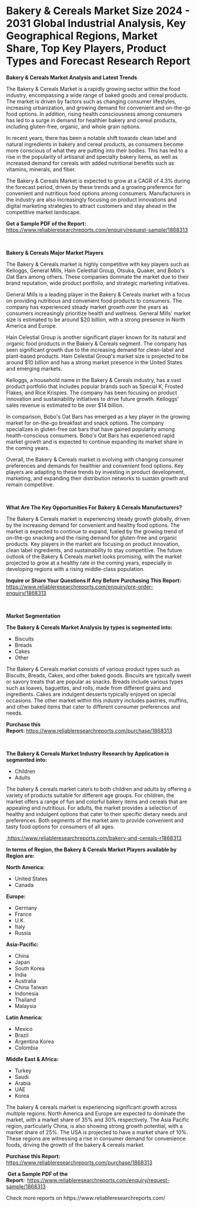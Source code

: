 <p><h1>Bakery & Cereals Market Size 2024 - 2031 Global Industrial Analysis, Key Geographical Regions, Market Share, Top Key Players, Product Types and Forecast Research Report</h1></p><p><strong>Bakery & Cereals Market Analysis and Latest Trends</strong></p>
<p><p>The Bakery & Cereals Market is a rapidly growing sector within the food industry, encompassing a wide range of baked goods and cereal products. The market is driven by factors such as changing consumer lifestyles, increasing urbanization, and growing demand for convenient and on-the-go food options. In addition, rising health consciousness among consumers has led to a surge in demand for healthier bakery and cereal products, including gluten-free, organic, and whole grain options.</p><p>In recent years, there has been a notable shift towards clean label and natural ingredients in bakery and cereal products, as consumers become more conscious of what they are putting into their bodies. This has led to a rise in the popularity of artisanal and specialty bakery items, as well as increased demand for cereals with added nutritional benefits such as vitamins, minerals, and fiber.</p><p>The Bakery & Cereals Market is expected to grow at a CAGR of 4.3% during the forecast period, driven by these trends and a growing preference for convenient and nutritious food options among consumers. Manufacturers in the industry are also increasingly focusing on product innovations and digital marketing strategies to attract customers and stay ahead in the competitive market landscape.</p></p>
<p><strong>Get a Sample PDF of the Report:&nbsp;</strong> <a href="https://www.reliableresearchreports.com/enquiry/request-sample/1868313">https://www.reliableresearchreports.com/enquiry/request-sample/1868313</a></p>
<p>&nbsp;</p>
<p><strong>Bakery & Cereals Major Market Players</strong></p>
<p><p>The Bakery & Cereals market is highly competitive with key players such as Kelloggs, General Mills, Hain Celestial Group, Otsuka, Quaker, and Bobo's Oat Bars among others. These companies dominate the market due to their brand reputation, wide product portfolio, and strategic marketing initiatives.</p><p>General Mills is a leading player in the Bakery & Cereals market with a focus on providing nutritious and convenient food products to consumers. The company has experienced steady market growth over the years as consumers increasingly prioritize health and wellness. General Mills' market size is estimated to be around $20 billion, with a strong presence in North America and Europe.</p><p>Hain Celestial Group is another significant player known for its natural and organic food products in the Bakery & Cereals segment. The company has seen significant growth due to the increasing demand for clean-label and plant-based products. Hain Celestial Group's market size is projected to be around $10 billion and has a strong market presence in the United States and emerging markets.</p><p>Kelloggs, a household name in the Bakery & Cereals industry, has a vast product portfolio that includes popular brands such as Special K, Frosted Flakes, and Rice Krispies. The company has been focusing on product innovation and sustainability initiatives to drive future growth. Kelloggs' sales revenue is estimated to be over $14 billion.</p><p>In comparison, Bobo's Oat Bars has emerged as a key player in the growing market for on-the-go breakfast and snack options. The company specializes in gluten-free oat bars that have gained popularity among health-conscious consumers. Bobo's Oat Bars has experienced rapid market growth and is expected to continue expanding its market share in the coming years.</p><p>Overall, the Bakery & Cereals market is evolving with changing consumer preferences and demands for healthier and convenient food options. Key players are adapting to these trends by investing in product development, marketing, and expanding their distribution networks to sustain growth and remain competitive.</p></p>
<p>&nbsp;</p>
<p><strong>What Are The Key Opportunities For Bakery & Cereals Manufacturers?</strong></p>
<p><p>The Bakery & Cereals market is experiencing steady growth globally, driven by the increasing demand for convenient and healthy food options. The market is expected to continue to expand, fueled by the growing trend of on-the-go snacking and the rising demand for gluten-free and organic products. Key players in the market are focusing on product innovation, clean label ingredients, and sustainability to stay competitive. The future outlook of the Bakery & Cereals market looks promising, with the market projected to grow at a healthy rate in the coming years, especially in developing regions with a rising middle-class population.</p></p>
<p><strong>Inquire or Share Your Questions If Any Before Purchasing This Report:</strong> <a href="https://www.reliableresearchreports.com/enquiry/pre-order-enquiry/1868313">https://www.reliableresearchreports.com/enquiry/pre-order-enquiry/1868313</a></p>
<p>&nbsp;</p>
<p><strong>Market Segmentation</strong></p>
<p><strong>The Bakery & Cereals Market Analysis by types is segmented into:</strong></p>
<p><ul><li>Biscuits</li><li>Breads</li><li>Cakes</li><li>Other</li></ul></p>
<p><p>The Bakery & Cereals market consists of various product types such as Biscuits, Breads, Cakes, and other baked goods. Biscuits are typically sweet or savory treats that are popular as snacks. Breads include various types such as loaves, baguettes, and rolls, made from different grains and ingredients. Cakes are indulgent desserts typically enjoyed on special occasions. The other market within this industry includes pastries, muffins, and other baked items that cater to different consumer preferences and needs.</p></p>
<p><strong>Purchase this Report:&nbsp;</strong><a href="https://www.reliableresearchreports.com/purchase/1868313">https://www.reliableresearchreports.com/purchase/1868313</a></p>
<p>&nbsp;</p>
<p><strong>The Bakery & Cereals Market Industry Research by Application is segmented into:</strong></p>
<p><ul><li>Children</li><li>Adults</li></ul></p>
<p><p>The bakery & cereals market caters to both children and adults by offering a variety of products suitable for different age groups. For children, the market offers a range of fun and colorful bakery items and cereals that are appealing and nutritious. For adults, the market provides a selection of healthy and indulgent options that cater to their specific dietary needs and preferences. Both segments of the market aim to provide convenient and tasty food options for consumers of all ages.</p></p>
<p><a href="https://www.reliableresearchreports.com/bakery-and-cereals-r1868313">&nbsp;https://www.reliableresearchreports.com/bakery-and-cereals-r1868313</a></p>
<p><strong>In terms of Region, the Bakery & Cereals Market Players available by Region are:</strong></p>
<p>
    <p> <strong> North America: </strong>
        <ul>
            <li>United States</li>
            <li>Canada</li>
        </ul>
        </p> 
    <p> <strong> Europe: </strong>
        <ul>
            <li>Germany</li>
            <li>France</li>
            <li>U.K.</li>
            <li>Italy</li>
            <li>Russia</li>
        </ul>
        </p> 
    <p> <strong> Asia-Pacific: </strong>
        <ul>
            <li>China</li>
            <li>Japan</li>
            <li>South Korea</li>
            <li>India</li>
            <li>Australia</li>
            <li>China Taiwan</li>
            <li>Indonesia</li>
            <li>Thailand</li>
            <li>Malaysia</li>
        </ul>
        </p> 
    <p> <strong> Latin America: </strong>
        <ul>
            <li>Mexico</li>
            <li>Brazil</li>
            <li>Argentina Korea</li>
            <li>Colombia</li>
        </ul>
        </p> 
    <p> <strong> Middle East & Africa: </strong>
        <ul>
            <li>Turkey</li>
            <li>Saudi</li>
            <li>Arabia</li>
            <li>UAE</li>
            <li>Korea</li>
        </ul>
    </p>
    </p>
<p><p>The bakery & cereals market is experiencing significant growth across multiple regions. North America and Europe are expected to dominate the market, with a market share of 35% and 30% respectively. The Asia Pacific region, particularly China, is also showing strong growth potential, with a market share of 25%. The USA is projected to have a market share of 10%. These regions are witnessing a rise in consumer demand for convenience foods, driving the growth of the bakery & cereals market.</p></p>
<p><strong>Purchase this Report: </strong><a href="https://www.reliableresearchreports.com/purchase/1868313">https://www.reliableresearchreports.com/purchase/1868313</a></p>
<p>&nbsp;<strong>Get a Sample PDF of the Report:&nbsp;&nbsp;</strong><a href="https://www.reliableresearchreports.com/enquiry/request-sample/1868313">https://www.reliableresearchreports.com/enquiry/request-sample/1868313</a></p>
<p><strong></strong></p>
<p>Check more reports on https://www.reliableresearchreports.com/</p>